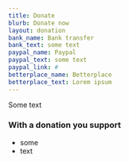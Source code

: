 ```yaml
---
title: Donate
blurb: Donate now
layout: donation
bank_name: Bank transfer
bank_text: some text
paypal_name: Paypal
paypal_text: some text
paypal_link: #
betterplace_name: Betterplace
betterplace_text: Lorem ipsum
---
```


Some text

### With a donation you support

- some
- text
